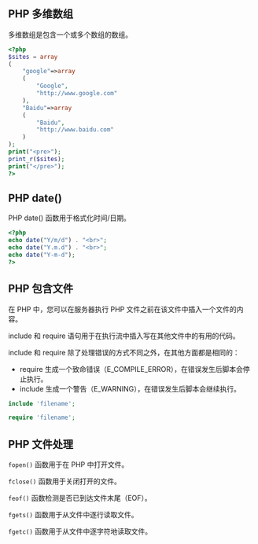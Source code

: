 ## PHP 多维数组

多维数组是包含一个或多个数组的数组。

```php
<?php 
$sites = array 
(  
    "google"=>array 
    ( 
        "Google", 
        "http://www.google.com" 
    ), 
    "Baidu"=>array 
    ( 
        "Baidu", 
        "http://www.baidu.com" 
    ) 
); 
print("<pre>");
print_r($sites); 
print("</pre>"); 
?>
```

## PHP date()

PHP date() 函数用于格式化时间/日期。

```php
<?php
echo date("Y/m/d") . "<br>";
echo date("Y.m.d") . "<br>";
echo date("Y-m-d");
?>
```

## PHP 包含文件

在 PHP 中，您可以在服务器执行 PHP 文件之前在该文件中插入一个文件的内容。

include 和 require 语句用于在执行流中插入写在其他文件中的有用的代码。

include 和 require 除了处理错误的方式不同之外，在其他方面都是相同的：

* require 生成一个致命错误（E_COMPILE_ERROR），在错误发生后脚本会停止执行。
* include 生成一个警告（E_WARNING），在错误发生后脚本会继续执行。

```php
include 'filename';

require 'filename';
```

## PHP 文件处理

`fopen()` 函数用于在 PHP 中打开文件。

`fclose()` 函数用于关闭打开的文件。

`feof()` 函数检测是否已到达文件末尾（EOF）。

`fgets()` 函数用于从文件中逐行读取文件。

`fgetc()` 函数用于从文件中逐字符地读取文件。
